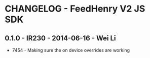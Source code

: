 # CHANGELOG - FeedHenry V2 JS SDK

## 0.1.0 - IR230 - 2014-06-16 - Wei Li

* 7454 - Making sure the on device overrides are working